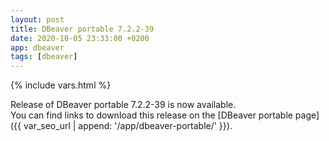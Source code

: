 ```yaml
---
layout: post
title: DBeaver portable 7.2.2-39
date: 2020-10-05 23:33:00 +0200
app: dbeaver
tags: [dbeaver]
---
```

{% include vars.html %}

Release of DBeaver portable 7.2.2-39 is now available.<br />
You can find links to download this release on the [DBeaver portable page]({{ var_seo_url | append: '/app/dbeaver-portable/' }}).
